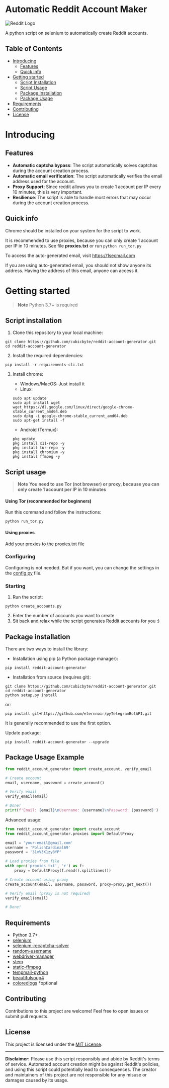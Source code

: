 # Automatic Reddit Account Maker

![Reddit Logo](https://www.redditstatic.com/about/assets/reddit-logo.png)

A python script on selenium to automatically create Reddit accounts.

## Table of Contents

- [Introducing](#introducing)
    - [Features](#features)
    - [Quick info](#quick-info)
- [Getting started](#getting-started)
    - [Script Installation](#script-installation)
    - [Script Usage](#script-usage)
    - [Package Installation](#package-installation)
    - [Package Usage](#package-usage-example)
- [Requirements](#requirements)
- [Contributing](#contributing)
- [License](#license)

# Introducing

## Features
- **Automatic captcha bypass**: The script automatically solves captchas during the account creation process.
- **Automatic email verification**: The script automatically verifies the email address used for the account.
- **Proxy Support**: Since reddit allows you to create 1 account per IP every 10 minutes, this is very important.
- **Resilience**: The script is able to handle most errors that may occur during the account creation process.

## Quick info

Chrome should be installed on your system for the script to work.

It is recommended to use proxies, because you can only create 1 account per IP in 10 minutes. See file **proxies.txt** or run `python run_tor.py`

To access the auto-generated email, visit https://1secmail.com

If you are using auto-generated email, you should not show anyone its address. Having the address of this email, anyone can access it.

# Getting started

> **Note** Python 3.7+ is required

## Script installation

1. Clone this repository to your local machine:

```shell
git clone https://github.com/cubicbyte/reddit-account-generator.git
cd reddit-account-generator
```

2. Install the required dependencies:

```shell
pip install -r requirements-cli.txt
```

3. Install chrome:

   - Windows/MacOS: Just install it
   - Linux:
   ```shell
   sudo apt update
   sudo apt install wget
   wget https://dl.google.com/linux/direct/google-chrome-stable_current_amd64.deb
   sudo dpkg -i google-chrome-stable_current_amd64.deb
   sudo apt-get install -f
   ```

   - Android (Termux):
   ```shell
   pkg update
   pkg install x11-repo -y
   pkg install tur-repo -y
   pkg install chromium -y
   pkg install ffmpeg -y
   ```

## Script usage

> **Note** **You need to use Tor (not browser) or proxy, because you can only create 1 account per IP in 10 minutes**

#### Using Tor (recommended for beginners)
Run this command and follow the instructions:
```shell
python run_tor.py
```

#### Using proxies
Add your proxies to the proxies.txt file

### Configuring

Configuring is not needed. But if you want, you can change the settings in the [config.py](config.py) file.

### Starting

1. Run the script:

```shell
python create_accounts.py
```

2. Enter the number of accounts you want to create
3. Sit back and relax while the script generates Reddit accounts for you :)

## Package installation

There are two ways to install the library:

- Installation using pip (a Python package manager):

```shell
pip install reddit-account-generator
```

- Installation from source (requires git):

```shell
git clone https://github.com/cubicbyte/reddit-account-generator.git
cd reddit-account-generator
python setup.py install
```

or:

```shell
pip install git+https://github.com/eternnoir/pyTelegramBotAPI.git
```

It is generally recommended to use the first option.

Update package:

```shell
pip install reddit-account-generator --upgrade
```

## Package Usage Example

```python
from reddit_account_generator import create_account, verify_email

# Create account
email, username, password = create_account()

# Verify email
verify_email(email)

# Done!
print(f'Email: {email}\nUsername: {username}\nPassword: {password}')
```

Advanced usage:

```python
from reddit_account_generator import create_account
from reddit_account_generator.proxies import DefaultProxy

email = 'your-email@gmail.com'
username = 'PolishCardinal69'
password = '31vV3X1zy8YP'

# Load proxies from file
with open('proxies.txt', 'r') as f:
    proxy = DefaultProxy(f.read().splitlines())

# Create account using proxy
create_account(email, username, password, proxy=proxy.get_next())

# Verify email (proxy is not required)
verify_email(email)

# Done!
```


## Requirements

- Python 3.7+
- [selenium](https://pypi.org/project/selenium/)
- [selenium-recaptcha-solver](https://pypi.org/project/selenium-recaptcha-solver/)
- [random-username](https://pypi.org/project/random-username/)
- [webdriver-manager](https://pypi.org/project/webdriver-manager/)
- [stem](https://pypi.org/project/stem/)
- [static-ffmpeg](https://pypi.org/project/static-ffmpeg/)
- [tempmail-python](https://pypi.org/project/tempmail-python/)
- [beautifulsoup4](https://pypi.org/project/beautifulsoup4/)
- [coloredlogs](https://pypi.org/project/coloredlogs/) *optional

## Contributing

Contributions to this project are welcome! Feel free to open issues or submit pull requests.

## License

This project is licensed under the [MIT License](LICENSE).

---

**Disclaimer:** Please use this script responsibly and abide by Reddit's terms of service. Automated account creation might be against Reddit's policies, and using this script could potentially lead to consequences. The creator and maintainers of this project are not responsible for any misuse or damages caused by its usage.
